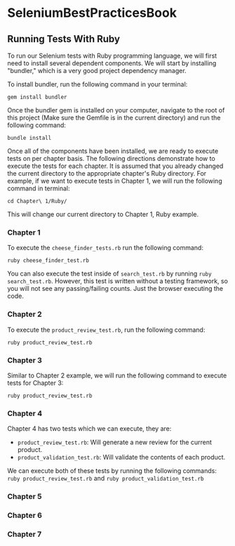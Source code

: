 SeleniumBestPracticesBook
=========================

              

## Running Tests With Ruby

To run our Selenium tests with Ruby programming language, we will first need to install several dependent components. We will start by installing "bundler," which is a very good project dependency manager.

To install bundler, run the following command in your terminal:  
```
gem install bundler
```

Once the bundler gem is installed on your computer, navigate to the root of this project (Make sure the Gemfile is in the current directory) and run the following command:
```
bundle install
```

Once all of the components have been installed, we are ready to execute tests on per chapter basis. The following directions demonstrate how to execute the tests for each chapter. It is assumed that you already changed the current directory to the appropriate chapter's Ruby directory. For example, if we want to execute tests in Chapter 1, we will run the following command in terminal:

```
cd Chapter\ 1/Ruby/
```

This will change our current directory to Chapter 1, Ruby example.

### Chapter 1
To execute the ```cheese_finder_tests.rb``` run the following command:

```ruby cheese_finder_test.rb```

You can also execute the test inside of ```search_test.rb``` by running ```ruby search_test.rb```. However, this test is written without a testing framework, so you will not see any passing/failing counts. Just the browser executing the code.

### Chapter 2
To execute the ```product_review_test.rb```, run the following command:

```ruby product_review_test.rb``` 

### Chapter 3 
Similar to Chapter 2 example, we will run the following command to execute tests for Chapter 3:

```ruby product_review_test.rb```

### Chapter 4
Chapter 4 has two tests which we can execute, they are:

* ```product_review_test.rb```: Will generate a new review for the current product.
* ```product_validation_test.rb```: Will validate the contents of each product.

We can execute both of these tests by running the following commands: ```ruby product_review_test.rb``` and ```ruby product_validation_test.rb```

### Chapter 5
### Chapter 6
### Chapter 7